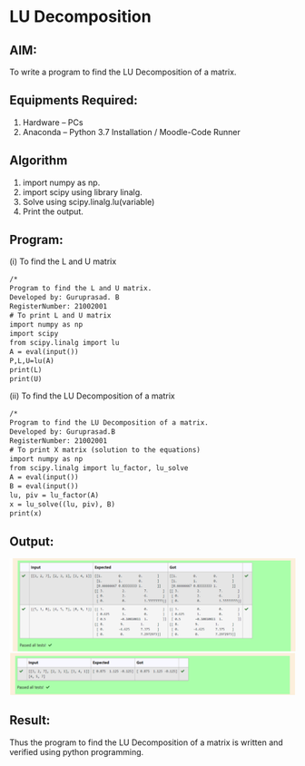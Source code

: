 # LU Decomposition 

## AIM:
To write a program to find the LU Decomposition of a matrix.

## Equipments Required:
1. Hardware – PCs
2. Anaconda – Python 3.7 Installation / Moodle-Code Runner

## Algorithm
1. import numpy as np.
2. import scipy using library linalg.
3. Solve using scipy.linalg.lu(variable) 
4. Print the output.

## Program:
(i) To find the L and U matrix
```
/*
Program to find the L and U matrix.
Developed by: Guruprasad. B
RegisterNumber: 21002001
# To print L and U matrix
import numpy as np
import scipy
from scipy.linalg import lu
A = eval(input())
P,L,U=lu(A)
print(L)
print(U)

```
(ii) To find the LU Decomposition of a matrix
```
/*
Program to find the LU Decomposition of a matrix.
Developed by: Guruprasad.B
RegisterNumber: 21002001
# To print X matrix (solution to the equations)
import numpy as np
from scipy.linalg import lu_factor, lu_solve
A = eval(input())
B = eval(input())
lu, piv = lu_factor(A)
x = lu_solve((lu, piv), B)
print(x)
```

## Output:
![](./s1.png)
![](./s2.png)


## Result:
Thus the program to find the LU Decomposition of a matrix is written and verified using python programming.

